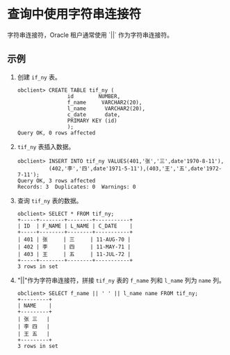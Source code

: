 # 查询中使用字符串连接符

字符串连接符，Oracle 租户通常使用 \`\|\|\` 作为字符串连接符。

## 示例

1. 创建 `if_ny` 表。

   ```unknow
   obclient> CREATE TABLE tif_ny (
                   id        NUMBER,
                   f_name     VARCHAR2(20),
                   l_name      VARCHAR2(20),
                   c_date      date,
                   PRIMARY KEY (id)
                   );
   Query OK, 0 rows affected
   ```

2. `tif_ny` 表插入数据。

   ```unknow
   obclient> INSERT INTO tif_ny VALUES(401,'张','三',date'1970-8-11'),
             (402,'李','四',date'1971-5-11'),(403,'王','五',date'1972-7-11');
   Query OK, 3 rows affected
   Records: 3  Duplicates: 0  Warnings: 0
   ```

3. 查询 `tif_ny` 表的数据。

   ```unknow
   obclient> SELECT * FROM tif_ny;
   +-----+--------+--------+-----------+
   | ID  | F_NAME | L_NAME | C_DATE    |
   +-----+--------+--------+-----------+
   | 401 | 张     | 三     | 11-AUG-70 |
   | 402 | 李     | 四     | 11-MAY-71 |
   | 403 | 王     | 五     | 11-JUL-72 |
   +-----+--------+--------+-----------+
   3 rows in set
   ```

4. "\|\|"作为字符串连接符，拼接 `tif_ny` 表的 `f_name` 列和 `l_name` 列为 `name` 列。

   ```unknow
   obclient> SELECT f_name || ' ' || l_name name FROM tif_ny;
   +---------+
   | NAME    |
   +---------+
   | 张 三   |
   | 李 四   |
   | 王 五   |
   +---------+
   3 rows in set
   ```
